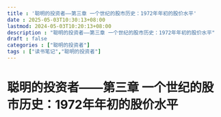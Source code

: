 ```yaml
---
title : '聪明的投资者——第三章 一个世纪的股市历史：1972年年初的股价水平'
date : 2025-05-03T10:30:13+08:00
lastmod: 2024-05-03T10:20:13+08:00
description : "聪明的投资者——第三章 一个世纪的股市历史：1972年年初的股价水平" 
draft : false    
categories : ["聪明的投资者"]
tags : ["读书笔记","聪明的投资者"]
---
```


# 聪明的投资者——第三章 一个世纪的股市历史：1972年年初的股价水平

